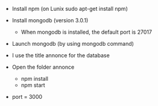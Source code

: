 

- Install npm (on Lunix sudo apt-get install npm)
- Install mongodb (version 3.0.1)
	- When mongodb is installed, the default port is 27017


- Launch mongodb (by using mongodb command)
- I use the title annonce for the database


- Open the folder annonce
	- npm install
	- npm start

- port = 3000

 
